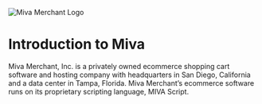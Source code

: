 ![Miva Merchant Logo](http://www.mivamerchant.com/images/new-images/miva-logo-white.png)

# Introduction to Miva

Miva Merchant, Inc. is a privately owned ecommerce shopping cart software and hosting company with headquarters in San Diego, California and a data center in Tampa, Florida. Miva Merchant’s ecommerce software runs on its proprietary scripting language, MIVA Script.
